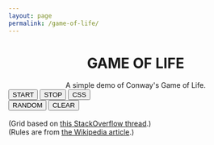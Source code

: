 ```yaml
---
layout: page
permalink: /game-of-life/
---
```


<html>

<head>
<style>
/* Intro div*/
.intro_class
{
    text-align: center;
}

body
{
    background-color: #FFFFFF;
}

/* Game div */
:root
{
    --dead-color: #FFD8D8;
    --alive-color: #FF8686;
    --border-thick: 2px;
}
.game_class
{
    align: center;
}

/* Round grid */
.round_grid
{
    margin: 1em auto;
    border-collapse: separate;
    border-spacing: 1px;
}
.round_grid td
{
    background-clip: padding-box;
    border-radius: 10px;
    background-color: var(--dead-color);
    color: var(--dead-color);
    border: var(--border-thick) solid var(--dead-color);
}
.round_grid td.clicked
{
    border-color: var(--alive-color);
    background-color: var(--alive-color);
}

/* Square grid */
.square_grid {
    margin:1em auto;
    border-collapse:collapse;
    border-spacing: 1px;
}
.square_grid td
{
    background-clip: padding-box;
    width: 3px;
    height: 3px;
    border: var(--border-thick) solid var(--dead-color);
}
.square_grid td.clicked
{
    background-color: var(--alive-color);
}

/* Buttons div*/
.buttons_class
{
    text-align: center;
}

/* Credits div*/
.credits_class
{
    font-size: 80%;
    text-align: center;
    font-style: italic;
}

</style>

<center>
    <h1 class="post-title"><b>GAME OF LIFE</b></h1>
</center>

<script>
// Grid functions
var nrows = 80;
var ncols = 100;
var grid = clickableGrid(nrows,ncols,
    function(el,row,col,i)
    {
        el.className = el.className == 'clicked' ? 'unclicked' : 'clicked'
    });
var old_grid = clickableGrid(nrows,ncols,
    function(el,row,col,i)
    {
        el.className = el.className == 'clicked' ? 'unclicked' : 'clicked'
    });
grid.className = 'square_grid'
old_grid.className = 'square_grid'

var mouse_down = false;
function clickableGrid(rows, cols, callback)
{
    var grid = document.createElement('table');
    grid.className = 'grid';

    var i = 0;
    for (var r = 0; r < rows; ++r){
        var tr = grid.appendChild(document.createElement('tr'));
        for (var c = 0; c < cols; ++c)
        {
            var cell = tr.appendChild(document.createElement('td'));
            cell.className = 'unclicked'

            cell.addEventListener('click',(
                function(el,r,c,i)
                {
                    return function()
                    {
                        callback(el,r,c,i);
                    }
                })(cell,r,c,i),false);
            cell.addEventListener('mousedown', (
                function(el,r,c,i)
                {
                    return function()
                    {
                        mouse_down = true;
                    }
                })(cell,r,c,i),false);
            cell.addEventListener('mouseup', (
                function(el,r,c,i)
                {
                    return function()
                    {
                        mouse_down = false;
                    }
                })(cell,r,c,i),false);
            cell.addEventListener('mouseenter',(
                function(el,r,c,i)
                {
                    return function()
                    {
                        if(mouse_down)
                            callback(el,r,c,i);
                    }
                })(cell,r,c,i),false);
        }
    }
    return grid;
}

function getLivingNeighbors(this_grid, index_i, index_j)
{
    var living = 0;

    for(var i = -1; i < 2; i++)
    {
        for(var j = -1; j < 2; j++)
        {
            if (i == 0 && j == 0)
                continue;

            these_rows = this_grid.rows[index_i+i]

            if(these_rows == undefined)
                continue;
            
            cell = these_rows.cells[index_j+j];

            if(cell == undefined)
                continue;
            
            if(cell.className == 'clicked')
                living++;
        }
    }

    return living
}

// Game functions
var run_game = true;

function randomState()
{
    console.log('RANDOM!')

    for(var i = 0; i < nrows; i++)
    {
        for (var j = 0; j < ncols; j++)
        {
            random_cell = grid.rows[i].cells[j];

            if(Math.round(Math.random()) == 0)
                random_cell.className = 'unclicked';
            else
                random_cell.className = 'clicked';
        }
    }
}

function clearState()
{
    console.log('CLEAR!')

    for(var i = 0; i < nrows; i++)
    {
        for (var j = 0; j < ncols; j++)
        {
            random_cell = grid.rows[i].cells[j];
            random_cell.className = 'unclicked';
        }
    }
}

var iteraction = 0;
function playSimulation()
{
    old_grid.innerHTML = grid.innerHTML;

    for(var i = 0; i < nrows; i++)
    {
        for (var j = 0; j < ncols; j++)
        {
            game_cell = grid.rows[i].cells[j];

            // Check how many neighbors are alive
            living = getLivingNeighbors(old_grid, i, j);

            // GAME OF LIFE
            // From: https://en.wikipedia.org/wiki/Conway%27s_Game_of_Life
            // Obs.: Unclicked aka dead, clicked aka alive
            // 1. Any live cell with fewer than two live neighbours dies, as if caused by under-population.
            if(game_cell.className == 'clicked')
            {
                if(living < 2)
                    game_cell.className = 'unclicked';
            // 2. Any live cell with more than three live neighbours dies, as if by over-population.
                if(living > 3)
                    game_cell.className = 'unclicked'
            // 3. Any live cell with two or three live neighbours lives on to the next generation.
            }
            // 4. Any dead cell with exactly three live neighbours becomes a live cell, as if by reproduction.
            if(game_cell.className == 'unclicked' && living == 3)
                game_cell.className = 'clicked';
        }
    }

    iteraction++;
}

function startGame()
{
    var i = 0;
    start_button.disabled = true;
    stop_button.disabled = false;
    interval = setInterval(playSimulation, 100)
};

function stopGame()
{
    start_button.disabled = false;
    stop_button.disabled = true;
    clearInterval(interval);
}

function changeGridStyle()
{
    grid.className = grid.className == 'square_grid' ? 'round_grid' : 'square_grid';
}

// Window renderizing
window.onload = function()
{
    // Game division
    var div_game = document.getElementById('div_game')
    div_game.appendChild(grid);

    // Button division
    var div_buttons = document.getElementById('div_buttons')
    var start_button = document.getElementById('start_button')
    var stop_button = document.getElementById('stop_button')
    var interval = null;

    start_button.disabled = false;
    stop_button.disabled = true;
}

</script>
</head>

<body>

<div id="div_intro" class="intro_class">
A simple demo of Conway's Game of Life.
</div>

<div id="div_game" class="game_class"> </div>

<div id="div_buttons" class="buttons_class">
    <button id="start_button" onclick="startGame()">START</button>
    <button id="stop_button" onclick="stopGame()">STOP</button>
    <button id="style_button" onclick="changeGridStyle()">CSS</button>
    <br>
    <button onclick="randomState()">RANDOM</button>
    <button onclick="clearState()">CLEAR</button>
    <br>
</div>

<div id="div_credits" class="credits_class">
<br>
(Grid based on <a href="http://stackoverflow.com/questions/9140101/creating-a-clickable-grid-in-a-web-browser">this StackOverflow thread</a>.)
<br>
(Rules are from <a href="https://en.wikipedia.org/wiki/Conway%27s_Game_of_Life">the Wikipedia article</a>.)
</div>

</body>

</html>